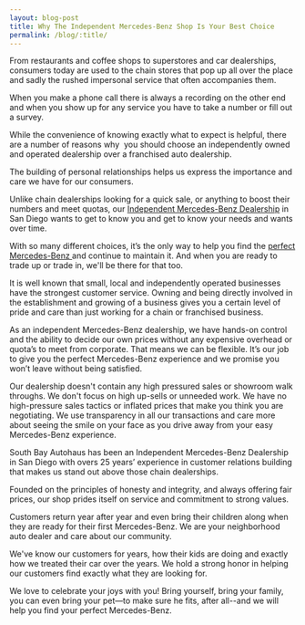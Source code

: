 ```yaml
---
layout: blog-post
title: Why The Independent Mercedes-Benz Shop Is Your Best Choice
permalink: /blog/:title/
---
```


<p>From restaurants and coffee shops to superstores and car dealerships, consumers today are used to the chain stores that pop up all over the place and sadly the rushed impersonal service that often accompanies them.</p>

<p>When you make a phone call there is always a recording on the other end and when you show up for any service you have to take a number or fill out a survey.</p>

<p>While the convenience of knowing exactly what to expect is helpful, there are a number of reasons why  you should choose an independently owned and operated dealership over a franchised auto dealership.</p>

<p>The building of personal relationships helps us express the importance and care we have for our consumers.</p>

<p>Unlike chain dealerships looking for a quick sale, or anything to boost their numbers and meet quotas, our <a href="https://www.autohaussouthbay.com">Independent Mercedes-Benz Dealership</a> in San Diego wants to get to know you and get to know your needs and wants over time.</p>

<p>With so many different choices, it’s the only way to help you find the <a href="https://www.autohaussouthbay.com/preowned">perfect Mercedes-Benz </a>and continue to maintain it. And when you are ready to trade up or trade in, we'll be there for that too.</p>

<p>It is well known that small, local and independently operated businesses have the strongest customer service. Owning and being directly involved in the establishment and growing of a business gives you a certain level of pride and care than just working for a chain or franchised business.</p>

<p>As an independent Mercedes-Benz dealership, we have hands-on control and the ability to decide our own prices without any expensive overhead or quota’s to meet from corporate. That means we can be flexible. It’s our job to give you the perfect Mercedes-Benz experience and we promise you won’t leave without being satisfied.</p>

<p>Our dealership doesn't contain any high pressured sales or showroom walk throughs. We don't focus on high up-sells or unneeded work. We have no high-pressure sales tactics or inflated prices that make you think you are negotiating. We use transparency in all our transactions and care more about seeing the smile on your face as you drive away from your easy Mercedes-Benz experience.</p>

<p>South Bay Autohaus has been an Independent Mercedes-Benz Dealership in San Diego with overs 25 years’ experience in customer relations building that makes us stand out above those chain dealerships.</p>

<p>Founded on the principles of honesty and integrity, and always offering fair prices, our shop prides itself on service and commitment to strong values.</p>

<p>Customers return year after year and even bring their children along when they are ready for their first Mercedes-Benz. We are your neighborhood auto dealer and care about our community.</p>

<p>We've know our customers for years, how their kids are doing and exactly how we treated their car over the years. We hold a strong honor in helping our customers find exactly what they are looking for.</p>

<p>We love to celebrate your joys with you! Bring yourself, bring your family, you can even bring your pet—to make sure he fits, after all--and we will help you find your perfect Mercedes-Benz.</p>

